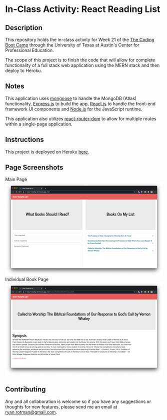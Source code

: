 # In-Class Activity: React Reading List

## Description
This repository holds the in-class activity for Week 21 of the [The Coding Boot Camp](https://techbootcamps.utexas.edu/coding/) through the University of Texas at Austin's Center for Professional Education.

The scope of this project is to finish the code that will allow for complete functionality of a full stack web application using the MERN stack and then deploy to Heroku.

## Notes
This application uses [mongoose](https://www.npmjs.com/package/mongoose) to handle the MongoDB (Atlas) functionality, [Express.js](https://expressjs.com/) to build the app, [React.js](https://reactjs.org/) to handle the front-end framework UI components and [Node.js](https://nodejs.org/en/) for the JavaScript runtime.

This application also utilizes [react-router-dom](https://www.npmjs.com/package/react-router-dom) to allow for multiple routes within a single-page application.

## Instructions
This project is deployed on Heroku [here](https://rr-react-reading-list.herokuapp.com/).

## Page Screenshots
Main Page
![ReadMe_ScreenShot_MainPage](./Screenshots/ReadMe_Screenshot_MainPage.png)
Individual Book Page
![ReadMe_ScreenShot_BookPage](./Screenshots/ReadMe_Screenshot_BookPage.png)

## Contributing
Any and all collaboration is welcome so if you have any suggestions or thoughts for new features, please send me an email at ryan.rotman@gmail.com.